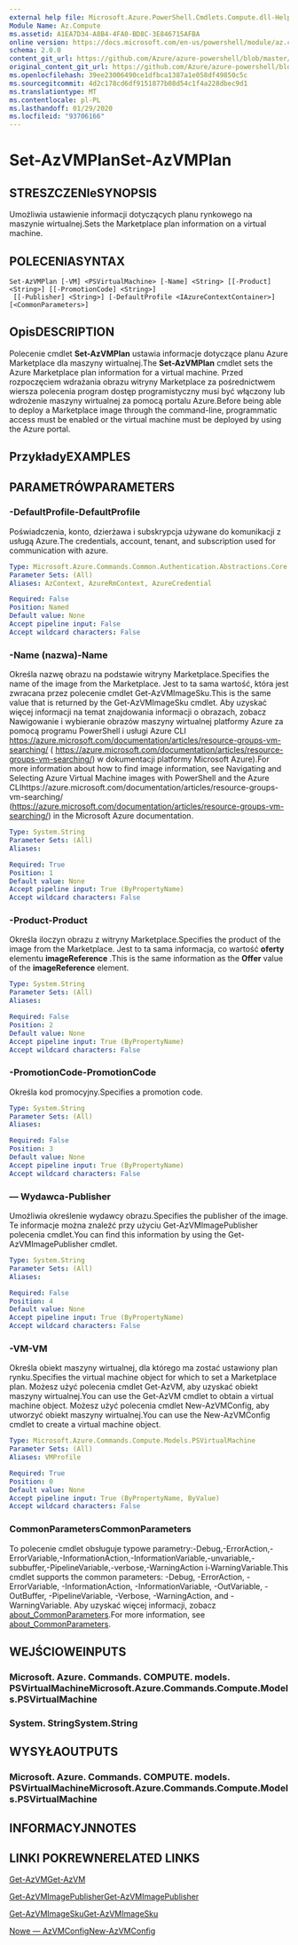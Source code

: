 ```yaml
---
external help file: Microsoft.Azure.PowerShell.Cmdlets.Compute.dll-Help.xml
Module Name: Az.Compute
ms.assetid: A1EA7D34-A8B4-4FA0-BD8C-3E846715AFBA
online version: https://docs.microsoft.com/en-us/powershell/module/az.compute/set-azvmplan
schema: 2.0.0
content_git_url: https://github.com/Azure/azure-powershell/blob/master/src/Compute/Compute/help/Set-AzVMPlan.md
original_content_git_url: https://github.com/Azure/azure-powershell/blob/master/src/Compute/Compute/help/Set-AzVMPlan.md
ms.openlocfilehash: 39ee23006490ce1dfbca1387a1e058df49850c5c
ms.sourcegitcommit: 4d2c178cd6df9151877b08d54c1f4a228dbec9d1
ms.translationtype: MT
ms.contentlocale: pl-PL
ms.lasthandoff: 01/29/2020
ms.locfileid: "93706166"
---
```

# <span data-ttu-id="1e9c8-101">Set-AzVMPlan</span><span class="sxs-lookup"><span data-stu-id="1e9c8-101">Set-AzVMPlan</span></span>

## <span data-ttu-id="1e9c8-102">STRESZCZENIe</span><span class="sxs-lookup"><span data-stu-id="1e9c8-102">SYNOPSIS</span></span>
<span data-ttu-id="1e9c8-103">Umożliwia ustawienie informacji dotyczących planu rynkowego na maszynie wirtualnej.</span><span class="sxs-lookup"><span data-stu-id="1e9c8-103">Sets the Marketplace plan information on a virtual machine.</span></span>

## <span data-ttu-id="1e9c8-104">POLECENIA</span><span class="sxs-lookup"><span data-stu-id="1e9c8-104">SYNTAX</span></span>

```
Set-AzVMPlan [-VM] <PSVirtualMachine> [-Name] <String> [[-Product] <String>] [[-PromotionCode] <String>]
 [[-Publisher] <String>] [-DefaultProfile <IAzureContextContainer>] [<CommonParameters>]
```

## <span data-ttu-id="1e9c8-105">Opis</span><span class="sxs-lookup"><span data-stu-id="1e9c8-105">DESCRIPTION</span></span>
<span data-ttu-id="1e9c8-106">Polecenie cmdlet **Set-AzVMPlan** ustawia informacje dotyczące planu Azure Marketplace dla maszyny wirtualnej.</span><span class="sxs-lookup"><span data-stu-id="1e9c8-106">The **Set-AzVMPlan** cmdlet sets the Azure Marketplace plan information for a virtual machine.</span></span>
<span data-ttu-id="1e9c8-107">Przed rozpoczęciem wdrażania obrazu witryny Marketplace za pośrednictwem wiersza polecenia program dostęp programistyczny musi być włączony lub wdrożenie maszyny wirtualnej za pomocą portalu Azure.</span><span class="sxs-lookup"><span data-stu-id="1e9c8-107">Before being able to deploy a Marketplace image through the command-line, programmatic access must be enabled or the virtual machine must be deployed by using the Azure portal.</span></span>

## <span data-ttu-id="1e9c8-108">Przykłady</span><span class="sxs-lookup"><span data-stu-id="1e9c8-108">EXAMPLES</span></span>

## <span data-ttu-id="1e9c8-109">PARAMETRÓW</span><span class="sxs-lookup"><span data-stu-id="1e9c8-109">PARAMETERS</span></span>

### <span data-ttu-id="1e9c8-110">-DefaultProfile</span><span class="sxs-lookup"><span data-stu-id="1e9c8-110">-DefaultProfile</span></span>
<span data-ttu-id="1e9c8-111">Poświadczenia, konto, dzierżawa i subskrypcja używane do komunikacji z usługą Azure.</span><span class="sxs-lookup"><span data-stu-id="1e9c8-111">The credentials, account, tenant, and subscription used for communication with azure.</span></span>

```yaml
Type: Microsoft.Azure.Commands.Common.Authentication.Abstractions.Core.IAzureContextContainer
Parameter Sets: (All)
Aliases: AzContext, AzureRmContext, AzureCredential

Required: False
Position: Named
Default value: None
Accept pipeline input: False
Accept wildcard characters: False
```

### <span data-ttu-id="1e9c8-112">-Name (nazwa)</span><span class="sxs-lookup"><span data-stu-id="1e9c8-112">-Name</span></span>
<span data-ttu-id="1e9c8-113">Określa nazwę obrazu na podstawie witryny Marketplace.</span><span class="sxs-lookup"><span data-stu-id="1e9c8-113">Specifies the name of the image from the Marketplace.</span></span>
<span data-ttu-id="1e9c8-114">Jest to ta sama wartość, która jest zwracana przez polecenie cmdlet Get-AzVMImageSku.</span><span class="sxs-lookup"><span data-stu-id="1e9c8-114">This is the same value that is returned by the Get-AzVMImageSku cmdlet.</span></span>
<span data-ttu-id="1e9c8-115">Aby uzyskać więcej informacji na temat znajdowania informacji o obrazach, zobacz Nawigowanie i wybieranie obrazów maszyny wirtualnej platformy Azure za pomocą programu PowerShell i usługi Azure CLI https://azure.microsoft.com/documentation/articles/resource-groups-vm-searching/ ( https://azure.microsoft.com/documentation/articles/resource-groups-vm-searching/) w dokumentacji platformy Microsoft Azure).</span><span class="sxs-lookup"><span data-stu-id="1e9c8-115">For more information about how to find image information, see Navigating and Selecting Azure Virtual Machine images with PowerShell and the Azure CLIhttps://azure.microsoft.com/documentation/articles/resource-groups-vm-searching/ (https://azure.microsoft.com/documentation/articles/resource-groups-vm-searching/) in the Microsoft Azure documentation.</span></span>

```yaml
Type: System.String
Parameter Sets: (All)
Aliases:

Required: True
Position: 1
Default value: None
Accept pipeline input: True (ByPropertyName)
Accept wildcard characters: False
```

### <span data-ttu-id="1e9c8-116">-Product</span><span class="sxs-lookup"><span data-stu-id="1e9c8-116">-Product</span></span>
<span data-ttu-id="1e9c8-117">Określa iloczyn obrazu z witryny Marketplace.</span><span class="sxs-lookup"><span data-stu-id="1e9c8-117">Specifies the product of the image from the Marketplace.</span></span>
<span data-ttu-id="1e9c8-118">Jest to ta sama informacja, co wartość **oferty** elementu **imageReference** .</span><span class="sxs-lookup"><span data-stu-id="1e9c8-118">This is the same information as the **Offer** value of the **imageReference** element.</span></span>

```yaml
Type: System.String
Parameter Sets: (All)
Aliases:

Required: False
Position: 2
Default value: None
Accept pipeline input: True (ByPropertyName)
Accept wildcard characters: False
```

### <span data-ttu-id="1e9c8-119">-PromotionCode</span><span class="sxs-lookup"><span data-stu-id="1e9c8-119">-PromotionCode</span></span>
<span data-ttu-id="1e9c8-120">Określa kod promocyjny.</span><span class="sxs-lookup"><span data-stu-id="1e9c8-120">Specifies a promotion code.</span></span>

```yaml
Type: System.String
Parameter Sets: (All)
Aliases:

Required: False
Position: 3
Default value: None
Accept pipeline input: True (ByPropertyName)
Accept wildcard characters: False
```

### <span data-ttu-id="1e9c8-121">— Wydawca</span><span class="sxs-lookup"><span data-stu-id="1e9c8-121">-Publisher</span></span>
<span data-ttu-id="1e9c8-122">Umożliwia określenie wydawcy obrazu.</span><span class="sxs-lookup"><span data-stu-id="1e9c8-122">Specifies the publisher of the image.</span></span>
<span data-ttu-id="1e9c8-123">Te informacje można znaleźć przy użyciu Get-AzVMImagePublisher polecenia cmdlet.</span><span class="sxs-lookup"><span data-stu-id="1e9c8-123">You can find this information by using the Get-AzVMImagePublisher cmdlet.</span></span>

```yaml
Type: System.String
Parameter Sets: (All)
Aliases:

Required: False
Position: 4
Default value: None
Accept pipeline input: True (ByPropertyName)
Accept wildcard characters: False
```

### <span data-ttu-id="1e9c8-124">-VM</span><span class="sxs-lookup"><span data-stu-id="1e9c8-124">-VM</span></span>
<span data-ttu-id="1e9c8-125">Określa obiekt maszyny wirtualnej, dla którego ma zostać ustawiony plan rynku.</span><span class="sxs-lookup"><span data-stu-id="1e9c8-125">Specifies the virtual machine object for which to set a Marketplace plan.</span></span>
<span data-ttu-id="1e9c8-126">Możesz użyć polecenia cmdlet Get-AzVM, aby uzyskać obiekt maszyny wirtualnej.</span><span class="sxs-lookup"><span data-stu-id="1e9c8-126">You can use the Get-AzVM cmdlet to obtain a virtual machine object.</span></span>
<span data-ttu-id="1e9c8-127">Możesz użyć polecenia cmdlet New-AzVMConfig, aby utworzyć obiekt maszyny wirtualnej.</span><span class="sxs-lookup"><span data-stu-id="1e9c8-127">You can use the New-AzVMConfig cmdlet to create a virtual machine object.</span></span>

```yaml
Type: Microsoft.Azure.Commands.Compute.Models.PSVirtualMachine
Parameter Sets: (All)
Aliases: VMProfile

Required: True
Position: 0
Default value: None
Accept pipeline input: True (ByPropertyName, ByValue)
Accept wildcard characters: False
```

### <span data-ttu-id="1e9c8-128">CommonParameters</span><span class="sxs-lookup"><span data-stu-id="1e9c8-128">CommonParameters</span></span>
<span data-ttu-id="1e9c8-129">To polecenie cmdlet obsługuje typowe parametry:-Debug,-ErrorAction,-ErrorVariable,-InformationAction,-InformationVariable,-unvariable,-subbuffer,-PipelineVariable,-verbose,-WarningAction i-WarningVariable.</span><span class="sxs-lookup"><span data-stu-id="1e9c8-129">This cmdlet supports the common parameters: -Debug, -ErrorAction, -ErrorVariable, -InformationAction, -InformationVariable, -OutVariable, -OutBuffer, -PipelineVariable, -Verbose, -WarningAction, and -WarningVariable.</span></span> <span data-ttu-id="1e9c8-130">Aby uzyskać więcej informacji, zobacz [about_CommonParameters](https://go.microsoft.com/fwlink/?LinkID=113216).</span><span class="sxs-lookup"><span data-stu-id="1e9c8-130">For more information, see [about_CommonParameters](https://go.microsoft.com/fwlink/?LinkID=113216).</span></span>

## <span data-ttu-id="1e9c8-131">WEJŚCIOWE</span><span class="sxs-lookup"><span data-stu-id="1e9c8-131">INPUTS</span></span>

### <span data-ttu-id="1e9c8-132">Microsoft. Azure. Commands. COMPUTE. models. PSVirtualMachine</span><span class="sxs-lookup"><span data-stu-id="1e9c8-132">Microsoft.Azure.Commands.Compute.Models.PSVirtualMachine</span></span>

### <span data-ttu-id="1e9c8-133">System. String</span><span class="sxs-lookup"><span data-stu-id="1e9c8-133">System.String</span></span>

## <span data-ttu-id="1e9c8-134">WYSYŁA</span><span class="sxs-lookup"><span data-stu-id="1e9c8-134">OUTPUTS</span></span>

### <span data-ttu-id="1e9c8-135">Microsoft. Azure. Commands. COMPUTE. models. PSVirtualMachine</span><span class="sxs-lookup"><span data-stu-id="1e9c8-135">Microsoft.Azure.Commands.Compute.Models.PSVirtualMachine</span></span>

## <span data-ttu-id="1e9c8-136">INFORMACYJN</span><span class="sxs-lookup"><span data-stu-id="1e9c8-136">NOTES</span></span>

## <span data-ttu-id="1e9c8-137">LINKI POKREWNE</span><span class="sxs-lookup"><span data-stu-id="1e9c8-137">RELATED LINKS</span></span>

[<span data-ttu-id="1e9c8-138">Get-AzVM</span><span class="sxs-lookup"><span data-stu-id="1e9c8-138">Get-AzVM</span></span>](./Get-AzVM.md)

[<span data-ttu-id="1e9c8-139">Get-AzVMImagePublisher</span><span class="sxs-lookup"><span data-stu-id="1e9c8-139">Get-AzVMImagePublisher</span></span>](./Get-AzVMImagePublisher.md)

[<span data-ttu-id="1e9c8-140">Get-AzVMImageSku</span><span class="sxs-lookup"><span data-stu-id="1e9c8-140">Get-AzVMImageSku</span></span>](./Get-AzVMImageSku.md)

[<span data-ttu-id="1e9c8-141">Nowe — AzVMConfig</span><span class="sxs-lookup"><span data-stu-id="1e9c8-141">New-AzVMConfig</span></span>](./New-AzVMConfig.md)
